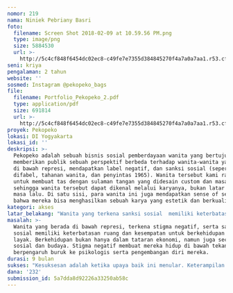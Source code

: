 ```yaml
---
nomor: 219
nama: Niniek Pebriany Basri
foto:
  filename: Screen Shot 2018-02-09 at 10.59.56 PM.png
  type: image/png
  size: 5884530
  url: >-
    http://5c4cf848f6454dc02ec8-c49fe7e7355d384845270f4a7a0a7aa1.r53.cf2.rackcdn.com/d64bf558-48dd-4789-8392-44ec21f8583b/Screen%20Shot%202018-02-09%20at%2010.59.56%20PM.png
seni: kriya
pengalaman: 2 tahun
website: ''
sosmed: Instagram @pekopeko_bags
file:
  filename: Portfolio_Pekopeko_2.pdf
  type: application/pdf
  size: 691814
  url: >-
    http://5c4cf848f6454dc02ec8-c49fe7e7355d384845270f4a7a0a7aa1.r53.cf2.rackcdn.com/6d2cc676-5f70-48d3-9659-8f8f14f8c9c4/Portfolio_Pekopeko_2.pdf
proyek: Pekopeko
lokasi: DI Yogyakarta
lokasi_id: ''
deskripsi: >-
  Pekopeko adalah sebuah bisnis sosial pemberdayaan wanita yang bertujuan untuk
  memberikan publik sebuah perspektif berbeda terhadap wanita-wanita yang berada
  di bawah represi, mendapatkan label negatif, dan sanksi sosial (seperti
  difabel, tahanan wanita, dan penyintas 1965). Wanita tersebut kami rangkul
  untuk membuat tas dengan sulaman tangan yang didesain custom dan masa kini,
  sehingga wanita tersebut dapat dikenal melalui karyanya, bukan latar belakang
  masa lalu. Di satu sisi, para wanita ini juga mendapatkan sense of self-worth
  bahwa mereka bisa menghasilkan sebuah karya yang estetik dan berkualitas.
kategori: akses
latar_belakang: "Wanita yang terkena sanksi sosial  memiliki keterbatasan ruang dan kesempatan untuk berkehidupan layak. Berkehidupan bukan hanya dalam tataran ekonomi, namun juga sosial budaya. Stigma negatif terus menekan mereka dan berpengaruh buruk ke psikologis.\r\n\r\nPekopeko lalu menelaah solusi yang berdampak langsung bagi psikologis yang tertekan. \r\n\r\nPertama, mengisi waktu kosong dengan aktivitas yang baik. Aktivitas tsb harus membutuhkan kedetailan, ketekunan, dan mind-consuming. Kenapa mind-consuming? Karena mereka akan fokus dan lupa bahwa mereka di bawah tekanan.  Kami pun memilih hand-embroidery dari beberapa pilihan aktivitas untuk membentuk diferensiasi bisnis.\r\n\r\nKedua, kami tidak menjadikan aktivitas ini sebagai pekerjaan ataupun aktivitas utama, karena tidak ingin mengganggu pola penghidupan yang telah terbentuk, hanya menambah guna atau value. Misal, wanita tersebut tetap bertani karena dengan bertani kebutuhan pangan dan tradisi mereka tetap terjaga. Pekopeko akan menambahkan aktivitas baik di waktu luang mereka, yang kebetulan bisa meningkatkan keahlian, pengembangan diri, hiburan positif, dan juga sebagai penghasilan tambahan.\r\n\r\nMelalui produk yang berkualitas, wanita ini akan dilihat melalui karyanya, tanpa mempersoalkan latarbelakang. Pelanggan akan memberikan sebuah testimoni yang kami sampaikan ke setiap penyulam sehingga sense of self-worth pun akan terbangun. Ruang untuk berkreasi dan mengembangkan diri pun terbentuk dan bertambah luas, melawan stigma sosial yang kian menekan.\r\n"
masalah: >-
  Wanita yang berada di bawah represi, terkena stigma negatif, serta sanksi
  sosial memiliki keterbatasan ruang dan kesempatan untuk berkehidupan yang
  layak. Berkehidupan bukan hanya dalam tataran ekonomi, namun juga secara
  sosial dan budaya. Stigma negatif membuat mereka hidup di bawah tekanan dan
  berpengaruh buruk ke psikologis serta pengembangan diri mereka.
durasi: 9 bulan
sukses: "Kesuksesan adalah ketika upaya baik ini menular. Keterampilan ini tidak hanya berhenti di satu orang, tapi juga dibagikan ke orang lain, lalu kemudian orang tsb akan membagikan lagi ke komunitas yang lebih luas. Wanita-wanita tsb memiliki ruang untuk berkarya. Dan, apabila terdapat ruang dan kesempatan yang luas untuk pengembangan diri dan berkreasi, maka wanita memiliki daya untuk ikut berperan serta dalam penghidupan keluarga dan mempunyai andil serta dalam komunitasnya. Wanita-wanita ini memiliki suara, dan suara itu lantang.\r\n\r\nDengan meningkatnya kemitraan wanita yang kemudian kami wadahi, lini bisnis kami pun harus berkembang demi menjaga keberlangsungan visi sosial ini. Pengembangan produk dan servis harus tetap dilakukan demi meningkatkan produksi dan selling revenue.\r\n\r\nTidak berhenti sampai disitu, saat ini kami mengupayakan pengadaan bahan baku benang dari limbah plastik melalui riset kolaborasi dengan komunitas pemerhati lingkungan. Harapannya, di 2018 ini kami memiliki produk yang juga memiliki dampak positif terhadap bumi."
dana: '232'
submission_id: 5a7dda8d92226a33250ab58c
---
```

